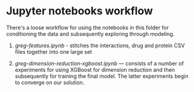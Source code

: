 # Jupyter notebooks workflow

There's a loose workflow for using the notebooks in this folder for conditioning the data and subsequently exploring through modeling.


1. _greg-features.ipynb_ - stitches the interactions, drug and protein CSV files together into one large set

1. _greg-dimension-reduction-xgboost.ipynb_ — consists of a number of experiments for using XGBoost for dimension reduction and then subsequently for training the final model. The latter experiments begin to converge on our solution.
